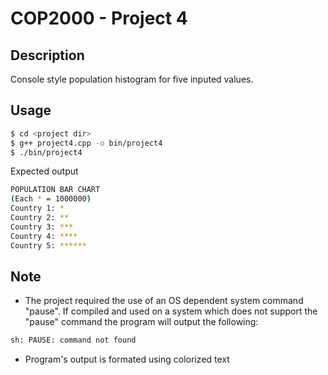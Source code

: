 # COP2000 - Project 4

## Description
Console style population histogram for five inputed values.

## Usage
```bash
$ cd <project dir>
$ g++ project4.cpp -o bin/project4
$ ./bin/project4
```
Expected output
```bash
POPULATION BAR CHART
(Each * = 1000000)
Country 1: *
Country 2: **
Country 3: ***
Country 4: ****
Country 5: ******
```

## Note
- The project required the use of an OS dependent system command "pause".
If compiled and used on a system which does not support the "pause" command
the program will output the following:
```bash
sh: PAUSE: command not found
```
- Program's output is formated using colorized text